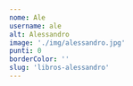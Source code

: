 ```yaml
---
nome: Ale
username: ale
alt: Alessandro
image: './img/alessandro.jpg'
punti: 0
borderColor: ''
slug: 'libros-alessandro'
---
```

